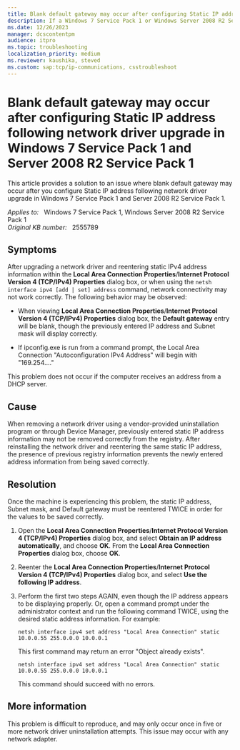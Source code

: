 ```yaml
---
title: Blank default gateway may occur after configuring Static IP address following network driver upgrade on Windows 7 and Server 2008 R2
description: If a Windows 7 Service Pack 1 or Windows Server 2008 R2 Service Pack 1 system is configured with a Static IPv4 address, and the underlying network driver is uninstalled and reinstalled, reconfiguring the same Static IPv4 address information may result in a blank default gateway. The Static IP address information must be reentered twice before the information persists to the registry.
ms.date: 12/26/2023
manager: dcscontentpm
audience: itpro
ms.topic: troubleshooting
localization_priority: medium
ms.reviewer: kaushika, steved
ms.custom: sap:tcp/ip-communications, csstroubleshoot
---
```

# Blank default gateway may occur after configuring Static IP address following network driver upgrade in Windows 7 Service Pack 1 and Server 2008 R2 Service Pack 1

This article provides a solution to an issue where blank default gateway may occur after you configure Static IP address following network driver upgrade in Windows 7 Service Pack 1 and Server 2008 R2 Service Pack 1.

_Applies to:_ &nbsp; Windows 7 Service Pack 1, Windows Server 2008 R2 Service Pack 1  
_Original KB number:_ &nbsp; 2555789

## Symptoms

After upgrading a network driver and reentering static IPv4 address information within the **Local Area Connection Properties**/**Internet Protocol Version 4 (TCP/IPv4) Properties** dialog box, or when using the `netsh interface ipv4 [add | set] address` command, network connectivity may not work correctly. The following behavior may be observed:

- When viewing **Local Area Connection Properties**/**Internet Protocol Version 4 (TCP/IPv4) Properties** dialog box, the **Default gateway** entry will be blank, though the previously entered IP address and Subnet mask will display correctly.

- If ipconfig.exe is run from a command prompt, the Local Area Connection "Autoconfiguration IPv4 Address" will begin with "169.254...."

This problem does not occur if the computer receives an address from a DHCP server.

## Cause

When removing a network driver using a vendor-provided uninstallation program or through Device Manager, previously entered static IP address information may not be removed correctly from the registry. After reinstalling the network driver and reentering the same static IP address, the presence of previous registry information prevents the newly entered address information from being saved correctly.

## Resolution

Once the machine is experiencing this problem, the static IP address, Subnet mask, and Default gateway must be reentered TWICE in order for the values to be saved correctly.

1. Open the **Local Area Connection Properties**/**Internet Protocol Version 4 (TCP/IPv4) Properties** dialog box, and select **Obtain an IP address automatically**, and choose **OK**. From the **Local Area Connection Properties** dialog box, choose **OK**.

2. Reenter the **Local Area Connection Properties**/**Internet Protocol Version 4 (TCP/IPv4) Properties** dialog box, and select **Use the following IP address**.

3. Perform the first two steps AGAIN, even though the IP address appears to be displaying properly. Or, open a command prompt under the administrator context and run the following command TWICE, using the desired static address information. For example:

    ```console
    netsh interface ipv4 set address "Local Area Connection" static 10.0.0.55 255.0.0.0 10.0.0.1
    ```

    This first command may return an error "Object already exists".

    ```console
    netsh interface ipv4 set address "Local Area Connection" static 10.0.0.55 255.0.0.0 10.0.0.1
    ```

    This command should succeed with no errors.

## More information

This problem is difficult to reproduce, and may only occur once in five or more network driver uninstallation attempts. This issue may occur with any network adapter.
